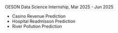OESON Data Science Internship, Mar 2025 - Jun 2025
- Casino Revenue Prediction
- Hospital Readmisson Prediction
- River Pollution Prediction
